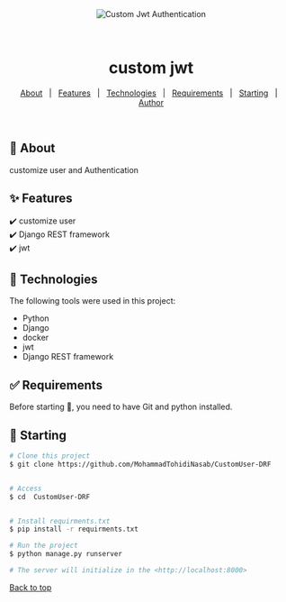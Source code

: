 <div align="center" id="top"> 
  <img src="./.github/app.gif" alt="Custom Jwt Authentication" />

  &#xa0;

  <!-- <a href="https://onlineshop.netlify.app">Demo</a> -->
</div>

<h1 align="center">custom jwt</h1>


</p>

<!-- Status -->

<!-- <h4 align="center"> 
	🚧  OnlineShop 🚀 Under construction...  🚧
</h4> 

<hr> -->

<p align="center">
  <a href="#dart-about">About</a> &#xa0; | &#xa0; 
  <a href="#sparkles-features">Features</a> &#xa0; | &#xa0;
  <a href="#rocket-technologies">Technologies</a> &#xa0; | &#xa0;
  <a href="#white_check_mark-requirements">Requirements</a> &#xa0; | &#xa0;
  <a href="#checkered_flag-starting">Starting</a> &#xa0; | &#xa0;
  <a href="https://github.com/MohammadTohidiNasab" target="_blank">Author</a>
</p>

<br>

## :dart: About ##
customize user and Authentication
## :sparkles: Features ##

:heavy_check_mark: customize user \
:heavy_check_mark: Django REST framework \
:heavy_check_mark: jwt

## :rocket: Technologies ##

The following tools were used in this project:

- Python
- Django
- docker
- jwt
- Django REST framework
## :white_check_mark: Requirements ##

Before starting :checkered_flag:, you need to have Git and python installed.

## :checkered_flag: Starting ##

```bash
# Clone this project
$ git clone https://github.com/MohammadTohidiNasab/CustomUser-DRF


# Access
$ cd  CustomUser-DRF


# Install requirments.txt
$ pip install -r requirments.txt

# Run the project
$ python manage.py runserver

# The server will initialize in the <http://localhost:8000>
```
<a href="#top">Back to top</a>